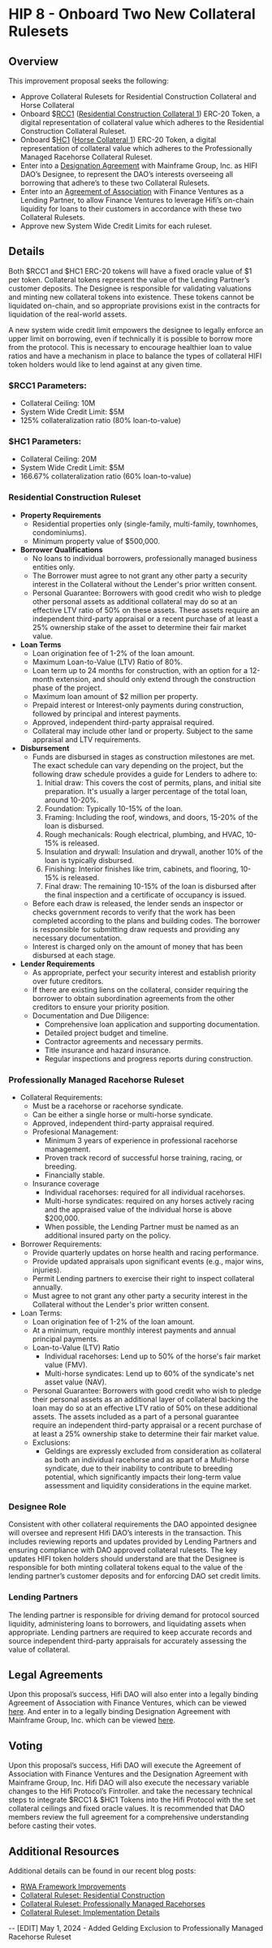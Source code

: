 # HIP 8 - Onboard Two New Collateral Rulesets

## Overview

This improvement proposal seeks the following:

- Approve Collateral Rulesets for Residential Construction Collateral and Horse Collateral
- Onboard $[RCC1](https://etherscan.io/address/0xb8a6f4d5402e437e3a784113a762488cabcd72c4) ([Residential Construction Collateral 1](https://etherscan.io/address/0xb8a6f4d5402e437e3a784113a762488cabcd72c4)) ERC-20 Token, a digital representation of collateral value which adheres to the Residential Construction Collateral Ruleset.
- Onboard $[HC1](https://etherscan.io/address/0xa4273c363dce9544ec838b0043ddc2060cea99d8) ([Horse Collateral 1](https://etherscan.io/address/0xa4273c363dce9544ec838b0043ddc2060cea99d8)) ERC-20 Token, a digital representation of collateral value which adheres to the Professionally Managed Racehorse Collateral Ruleset.
- Enter into a [Designation Agreement](https://github.com/hifi-finance/legal-docs/blob/main/HIP8/Hifi%20DAO%20Designee%20Agreement.pdf) with Mainframe Group, Inc. as HIFI DAO’s Designee, to represent the DAO’s interests overseeing all borrowing that adhere’s to these two Collateral Rulesets.
- Enter into an [Agreement of Association](https://github.com/hifi-finance/legal-docs/blob/main/HIP8/Hifi%20DAO%20Lending%20Partner%20Agreement.pdf) with Finance Ventures as a Lending Partner, to allow Finance Ventures to leverage Hifi’s on-chain liquidity for loans to their customers in accordance with these two Collateral Rulesets.
- Approve new System Wide Credit Limits for each ruleset.

## Details

Both $RCC1 and $HC1 ERC-20 tokens will have a fixed oracle value of $1 per token. Collateral tokens represent the value of the Lending Partner’s customer deposits. The Designee is responsible for validating valuations and minting new collateral tokens into existence. These tokens cannot be liquidated on-chain, and so appropriate provisions exist in the contracts for liquidation of the real-world assets.

A new system wide credit limit empowers the designee to legally enforce an upper limit on borrowing, even if technically it is possible to borrow more from the protocol. This is necessary to encourage healthier loan to value ratios and have a mechanism in place to balance the types of collateral HIFI token holders would like to lend against at any given time.

### $RCC1 Parameters:

- Collateral Ceiling: 10M
- System Wide Credit Limit: $5M
- 125% collateralization ratio (80% loan-to-value)

### $HC1 Parameters:

- Collateral Ceiling: 20M
- System Wide Credit Limit: $5M
- 166.67% collateralization ratio (60% loan-to-value)

### Residential Construction Ruleset

- **Property Requirements**
  - Residential properties only (single-family, multi-family, townhomes, condominiums).
  - Minimum property value of $500,000.
- **Borrower Qualifications**
  - No loans to individual borrowers, professionally managed business entities only.
  - The Borrower must agree to not grant any other party a security interest in the Collateral without the Lender's prior written consent.
  - Personal Guarantee: Borrowers with good credit who wish to pledge other personal assets as additional collateral may do so at an effective LTV ratio of 50% on these assets. These assets require an independent third-party appraisal or a recent purchase of at least a 25% ownership stake of the asset to determine their fair market value.
- **Loan Terms**
  - Loan origination fee of 1-2% of the loan amount.
  - Maximum Loan-to-Value (LTV) Ratio of 80%.
  - Loan term up to 24 months for construction, with an option for a 12-month extension, and should only extend through the construction phase of the project.
  - Maximum loan amount of $2 million per property.
  - Prepaid interest or Interest-only payments during construction, followed by principal and interest payments.
  - Approved, independent third-party appraisal required.
  - Collateral may include other land or property. Subject to the same appraisal and LTV requirements.
- **Disbursement**
  - Funds are disbursed in stages as construction milestones are met. The exact schedule can vary depending on the project, but the following draw schedule provides a guide for Lenders to adhere to:
    1. Initial draw: This covers the cost of permits, plans, and initial site preparation. It's usually a larger percentage of the total loan, around 10-20%.
    2. Foundation: Typically 10-15% of the loan.
    3. Framing: Including the roof, windows, and doors, 15-20% of the loan is disbursed.
    4. Rough mechanicals: Rough electrical, plumbing, and HVAC, 10-15% is released.
    5. Insulation and drywall: Insulation and drywall, another 10% of the loan is typically disbursed.
    6. Finishing: Interior finishes like trim, cabinets, and flooring, 10-15% is released.
    7. Final draw: The remaining 10-15% of the loan is disbursed after the final inspection and a certificate of occupancy is issued.
  - Before each draw is released, the lender sends an inspector or checks government records to verify that the work has been completed according to the plans and building codes. The borrower is responsible for submitting draw requests and providing any necessary documentation.
  - Interest is charged only on the amount of money that has been disbursed at each stage.
- **Lender Requirements**
  - As appropriate, perfect your security interest and establish priority over future creditors.
  - If there are existing liens on the collateral, consider requiring the borrower to obtain subordination agreements from the other creditors to ensure your priority position.
  - Documentation and Due Diligence:
    - Comprehensive loan application and supporting documentation.
    - Detailed project budget and timeline.
    - Contractor agreements and necessary permits.
    - Title insurance and hazard insurance.
    - Regular inspections and progress reports during construction.

### Professionally Managed Racehorse Ruleset

- Collateral Requirements:
  - Must be a racehorse or racehorse syndicate.
  - Can be either a single horse or multi-horse syndicate.
  - Approved, independent third-party appraisal required.
  - Profesional Management:
    - Minimum 3 years of experience in professional racehorse management.
    - Proven track record of successful horse training, racing, or breeding.
    - Financially stable.
  - Insurance coverage
    - Individual racehorses: required for all individual racehorses.
    - Multi-horse syndicates: required on any horses actively racing and the appraised value of the individual horse is above $200,000.
    - When possible, the Lending Partner must be named as an additional insured party on the policy.
- Borrower Requirements:
  - Provide quarterly updates on horse health and racing performance.
  - Provide updated appraisals upon significant events (e.g., major wins, injuries).
  - Permit Lending partners to exercise their right to inspect collateral annually.
  - Must agree to not grant any other party a security interest in the Collateral without the Lender's prior written consent.
- Loan Terms:
  - Loan origination fee of 1-2% of the loan amount.
  - At a minimum, require monthly interest payments and annual principal payments.
  - Loan-to-Value (LTV) Ratio
    - Individual racehorses: Lend up to 50% of the horse's fair market value (FMV).
    - Multi-horse syndicates: Lend up to 60% of the syndicate's net asset value (NAV).
  - Personal Guarantee: Borrowers with good credit who wish to pledge their personal assets as an additional layer of collateral backing the loan may do so at an effective LTV ratio of 50% on these additional assets. The assets included as a part of a personal guarantee require an independent third-party appraisal or a recent purchase of at least a 25% ownership stake to determine their fair market value.
  - Exclusions:
    - Geldings are expressly excluded from consideration as collateral as both an individual racehorse and as apart of a Multi-horse syndicate, due to their inability to contribute to breeding potential, which significantly impacts their long-term value assessment and liquidity considerations in the equine market.

### Designee Role

Consistent with other collateral requirements the DAO appointed designee will oversee and represent Hifi DAO’s interests in the transaction. This includes reviewing reports and updates provided by Lending Partners and ensuring compliance with DAO approved collateral rulesets. The key updates HIFI token holders should understand are that the Designee is responsible for both minting collateral tokens equal to the value of the lending partner’s customer deposits and for enforcing DAO set credit limits.

### Lending Partners

The lending partner is responsible for driving demand for protocol sourced liquidity, administering loans to borrowers, and liquidating assets when appropriate. Lending partners are required to keep accurate records and source independent third-party appraisals for accurately assessing the value of collateral.

## Legal Agreements

Upon this proposal’s success, Hifi DAO will also enter into a legally binding Agreement of Association with Finance Ventures, which can be viewed [here](https://github.com/hifi-finance/legal-docs/blob/main/HIP8/Hifi%20DAO%20Designee%20Agreement.pdf). And enter in to a legally binding Designation Agreement with Mainframe Group, Inc. which can be viewed [here](https://github.com/hifi-finance/legal-docs/blob/main/HIP8/Hifi%20DAO%20Lending%20Partner%20Agreement.pdf).

## Voting

Upon this proposal’s success, Hifi DAO will execute the Agreement of Association with Finance Ventures and the Designation Agreement with Mainframe Group, Inc. Hifi DAO will also execute the necessary variable changes to the Hifi Protocol’s Fintroller. and take the necessary technical steps to integrate $RCC1 & $HC1 Tokens into the Hifi Protocol with the set collateral ceilings and fixed oracle values. It is recommended that DAO members review the full agreement for a comprehensive understanding before casting their votes.

## Additional Resources

Additional details can be found in our recent blog posts:

- [RWA Framework Improvements](https://blog.hifi.finance/rwa-framework-improvements-c7b71b44b4ba)
- [Collateral Ruleset: Residential Construction](https://blog.hifi.finance/collateral-ruleset-residential-construction-3126c35ce4e9)
- [Collateral Ruleset: Professionally Managed Racehorses](https://blog.hifi.finance/collateral-ruleset-professionally-managed-racehorses-45871b4771bc)
- [Collateral Ruleset: Implementation Details](https://blog.hifi.finance/collateral-ruleset-implementation-details-fe5e9b281dee)

--
[EDIT] May 1, 2024 - Added Gelding Exclusion to Professionally Managed Racehorse Ruleset
